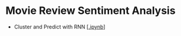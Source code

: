 # Movie Review Sentiment Analysis

* Cluster and Predict with RNN [[.ipynb](https://nbviewer.jupyter.org/github/gritmind/review-code/blob/master/kaggle/movie_review_sentiment_analysis/Cluster-and-Predict_with_RCNN_for_Sentiment_Analysis.ipynb)]
